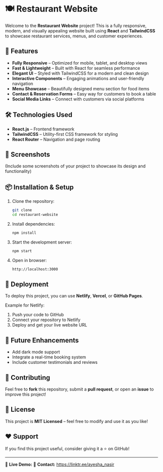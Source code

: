 # 🍽️ Restaurant Website

Welcome to the **Restaurant Website** project! This is a fully responsive, modern, and visually appealing website built using **React** and **TailwindCSS** to showcase restaurant services, menus, and customer experiences.

## 🚀 Features

- **Fully Responsive** – Optimized for mobile, tablet, and desktop views
- **Fast & Lightweight** – Built with React for seamless performance
- **Elegant UI** – Styled with TailwindCSS for a modern and clean design
- **Interactive Components** – Engaging animations and user-friendly navigation
- **Menu Showcase** – Beautifully designed menu section for food items
- **Contact & Reservation Forms** – Easy way for customers to book a table
- **Social Media Links** – Connect with customers via social platforms

## 🛠️ Technologies Used

- **React.js** – Frontend framework
- **TailwindCSS** – Utility-first CSS framework for styling
- **React Router** – Navigation and page routing

## 📸 Screenshots

(Include some screenshots of your project to showcase its design and functionality)

## 📦 Installation & Setup

1. Clone the repository:
   ```sh
   git clone 
   cd restaurant-website
   ```
2. Install dependencies:
   ```sh
   npm install
   ```
3. Start the development server:
   ```sh
   npm start
   ```
4. Open in browser:
   ```sh
   http://localhost:3000
   ```

## 🚀 Deployment

To deploy this project, you can use **Netlify**, **Vercel**, or **GitHub Pages**.

Example for Netlify:
1. Push your code to GitHub
2. Connect your repository to Netlify
3. Deploy and get your live website URL

## 🎯 Future Enhancements

- Add dark mode support
- Integrate a real-time booking system
- Include customer testimonials and reviews

## 🤝 Contributing

Feel free to **fork** this repository, submit a **pull request**, or open an **issue** to improve this project!

## 📜 License

This project is **MIT Licensed** – feel free to modify and use it as you like!

## ❤️ Support

If you find this project useful, consider giving it a ⭐ on GitHub!

---

🔗 **Live Demo:** 
📧 **Contact:** https://linktr.ee/ayesha_nasir